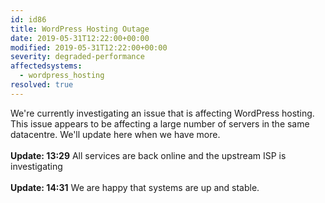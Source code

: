 ```yaml
---
id: id86
title: WordPress Hosting Outage
date: 2019-05-31T12:22:00+00:00
modified: 2019-05-31T12:22:00+00:00
severity: degraded-performance
affectedsystems:
  - wordpress_hosting
resolved: true
---
```


We're currently investigating an issue that is affecting WordPress hosting.  This issue appears to be affecting a large number of servers in the same datacentre.  We'll update here when we have more.<br /><br />**Update: 13:29** All services are back online and the upstream ISP is investigating<br /><br />**Update: 14:31** We are happy that systems are up and stable.

